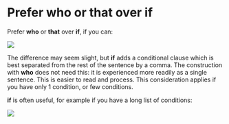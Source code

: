 # Prefer who or that over if

Prefer **who** or **that** over **if**, if you can:

![](/api/Authoring/Tips%20-%20Shorter%20is%20better/assets/521a56e1-c39f-4faf-b897-a89868a2aa3b.png)

The difference may seem slight, but **if** adds a conditional clause which is best separated from the rest of the sentence by a comma. The construction with **who** does not need this: it is experienced more readily as a single sentence. This is easier to read and process. This consideration applies if you have only 1 condition, or few conditions.

**if** is often useful, for example if you have a long list of conditions:

![](/api/Authoring/Tips%20-%20Shorter%20is%20better/assets/6f5ba037-c244-4a29-81e0-73354b071a96.png)

 